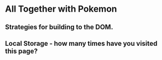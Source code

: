 # All Together with Pokemon

## Strategies for building to the DOM.

## Local Storage - how many times have you visited this page?